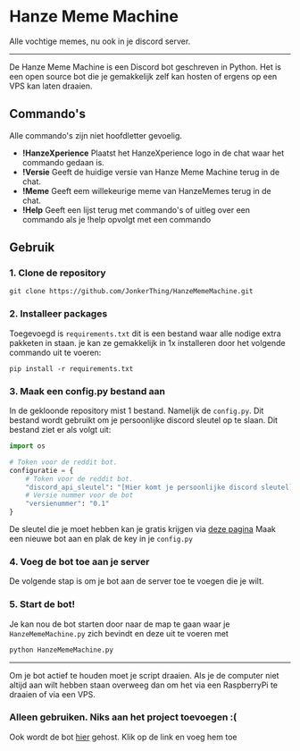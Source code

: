 # Hanze Meme Machine
Alle vochtige memes, nu ook in je discord server.
***
De Hanze Meme Machine is een Discord bot geschreven in Python. Het is een open source bot die je gemakkelijk zelf kan hosten of ergens op een VPS kan laten draaien.

## Commando's
Alle commando's zijn niet hoofdletter gevoelig.

* **!HanzeXperience** Plaatst het HanzeXperience logo in de chat waar het commando gedaan is.
* **!Versie** Geeft de huidige versie van Hanze Meme Machine terug in de chat.
* **!Meme** Geeft eem willekeurige meme van HanzeMemes terug in de chat.
* **!Help** Geeft een lijst terug met commando's of uitleg over een commando als je !help opvolgt met een commando

## Gebruik
### 1. Clone de repository
```git
git clone https://github.com/JonkerThing/HanzeMemeMachine.git
```
### 2. Installeer packages
Toegevoegd is ``` requirements.txt ``` dit is een bestand waar alle nodige extra pakketen in staan. je kan ze gemakkelijk in 1x installeren door het volgende commando uit te voeren:
```pip
pip install -r requirements.txt
```
### 3. Maak een config.py bestand aan
In de gekloonde repository mist 1 bestand. Namelijk de ```config.py```. Dit bestand wordt gebruikt om je persoonlijke discord sleutel op te slaan. Dit bestand ziet er als volgt uit:
```Python
import os

# Token voor de reddit bot.
configuratie = {
    # Token voor de reddit bot.
    "discord_api_sleutel": "[Hier komt je persoonlijke discord sleutel]",
    # Versie nummer voor de bot
    "versienummer": "0.1"
}
```
De sleutel die je moet hebben kan je gratis krijgen via [deze pagina](https://discordapp.com/developers/docs/intro)
Maak een nieuwe bot aan en plak de key in je ```config.py```

### 4. Voeg de bot toe aan je server
De volgende stap is om je bot aan de server toe te voegen die je wilt.

### 5. Start de bot!
Je kan nou de bot starten door naar de map te gaan waar je ```HanzeMemeMachine.py``` zich bevindt en deze uit te voeren met
```Python
python HanzeMemeMachine.py
```
***
Om je bot actief te houden moet je script draaien. Als je de computer niet altijd aan wilt hebben staan overweeg dan om het via een RaspberryPi te draaien of via een VPS. 

### Alleen gebruiken. Niks aan het project toevoegen :(
Ook wordt de bot [hier](https://discordapp.com/api/oauth2/authorize?client_id=464745470267228170&permissions=0&scope=bot) gehost. Klik op de link en voeg hem toe

